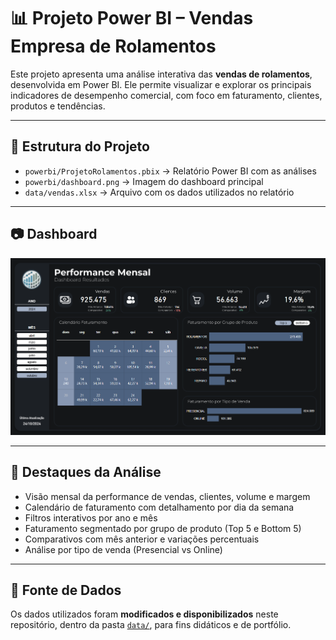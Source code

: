# 📊 Projeto Power BI – Vendas Empresa de Rolamentos

Este projeto apresenta uma análise interativa das **vendas de rolamentos**, desenvolvida em Power BI. Ele permite visualizar e explorar os principais indicadores de desempenho comercial, com foco em faturamento, clientes, produtos e tendências.

---

## 📁 Estrutura do Projeto

- `powerbi/ProjetoRolamentos.pbix` → Relatório Power BI com as análises
- `powerbi/dashboard.png` → Imagem do dashboard principal
- `data/vendas.xlsx` → Arquivo com os dados utilizados no relatório

---

## 📷 Dashboard

![Dashboard](powerbi/dashboard.png)

---

## 📌 Destaques da Análise

- Visão mensal da performance de vendas, clientes, volume e margem  
- Calendário de faturamento com detalhamento por dia da semana  
- Filtros interativos por ano e mês  
- Faturamento segmentado por grupo de produto (Top 5 e Bottom 5)  
- Comparativos com mês anterior e variações percentuais  
- Análise por tipo de venda (Presencial vs Online)

---

## 💾 Fonte de Dados

Os dados utilizados foram **modificados e disponibilizados** neste repositório, dentro da pasta [`data/`](data/), para fins didáticos e de portfólio.

